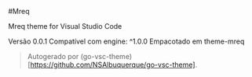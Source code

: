 #Mreq

Mreq theme for Visual Studio Code

Versão 0.0.1
Compatível com engine: ^1.0.0
Empacotado em theme-mreq

> Autogerado por (go-vsc-theme)[https://github.com/NSAlbuquerque/go-vsc-theme].